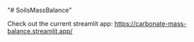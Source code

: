 "# SoilsMassBalance" 

Check out the current streamlit app: https://carbonate-mass-balance.streamlit.app/

